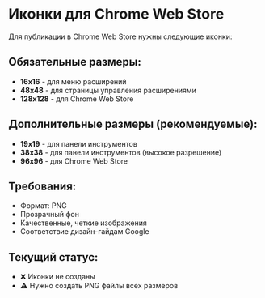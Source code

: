 # Иконки для Chrome Web Store

Для публикации в Chrome Web Store нужны следующие иконки:

## Обязательные размеры:
- **16x16** - для меню расширений
- **48x48** - для страницы управления расширениями
- **128x128** - для Chrome Web Store

## Дополнительные размеры (рекомендуемые):
- **19x19** - для панели инструментов
- **38x38** - для панели инструментов (высокое разрешение)
- **96x96** - для Chrome Web Store

## Требования:
- Формат: PNG
- Прозрачный фон
- Качественные, четкие изображения
- Соответствие дизайн-гайдам Google

## Текущий статус:
- ❌ Иконки не созданы
- ⚠️ Нужно создать PNG файлы всех размеров
